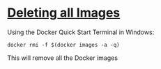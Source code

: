 # [Deleting all Images](https://stackoverflow.com/questions/44785585/how-to-delete-all-local-docker-images)

Using the Docker Quick Start Terminal in Windows:

```
docker rmi -f $(docker images -a -q)
```

This will remove all the Docker images

